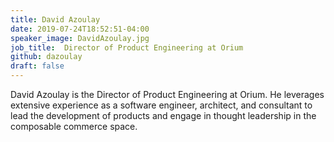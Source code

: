 ```yaml
---
title: David Azoulay
date: 2019-07-24T18:52:51-04:00
speaker_image: DavidAzoulay.jpg
job_title:  Director of Product Engineering at Orium
github: dazoulay
draft: false
---
```


David Azoulay is the Director of Product Engineering at Orium. He leverages extensive experience as a software engineer, architect, and consultant to lead the development of products and engage in thought leadership in the composable commerce space.
